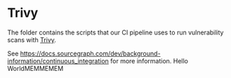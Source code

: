 # Trivy

The folder contains the scripts that our CI pipeline uses to run vulnerability scans with [Trivy](https://aquasecurity.github.io/trivy/).

See https://docs.sourcegraph.com/dev/background-information/continuous_integration for more information.
Hello WorldMEMMEMEM
